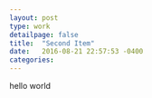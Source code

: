 ```yaml
---
layout: post
type: work
detailpage: false
title:  "Second Item"
date:   2016-08-21 22:57:53 -0400
categories: 
---
```

hello world